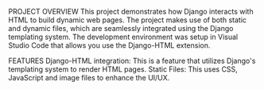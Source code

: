 PROJECT OVERVIEW
This project demonstrates how Django interacts with HTML to build dynamic web pages.
The project makes use of both static and dynamic files, which are seamlessly integrated using the Django templating
system. The development environment was setup in Visual Studio Code that allows you use the Django-HTML
extension.

FEATURES
Django-HTML integration: This is a feature that utilizes Django's templating system to render HTML pages.
Static Files: This uses CSS, JavaScript and image files to enhance the UI/UX.

